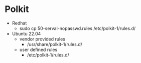 # Polkit 
* Redhat
	* sudo cp 50-serval-nopasswd.rules /etc/polkit-1/rules.d/
* Ubuntu 22.04
	* vendor provided rules
		* /usr/share/polkit-1/rules.d/
	* user defined rules
		* /etc/polkit-1/rules.d/

